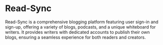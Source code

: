 # Read-Sync
Read-Sync is a comprehensive blogging platform featuring user sign-in and sign-up, offering a variety of blogs, podcasts, and a unique whiteboard for writers. It provides writers with dedicated accounts to publish their own blogs, ensuring a seamless experience for both readers and creators.
